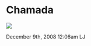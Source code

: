 # Chamada

<img src="http://data6.gallery.ru/albums/gallery/14815--12945781-.jpg"
data-border="0" />

<span id="timestamp"> December 9th, 2008 12:06am </span> <span
class="tag">LJ</span>
